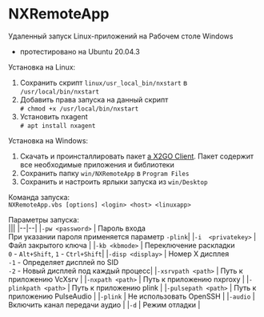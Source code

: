# NXRemoteApp
Удаленный запуск Linux-приложений на Рабочем столе Windows
* протестировано на Ubuntu 20.04.3

Установка на Linux:  
1. Сохранить скрипт `linux/usr_local_bin/nxstart` в `/usr/local/bin/nxstart`  
2. Добавить права запуска на данный скрипт  
`# chmod +x /usr/local/bin/nxstart`  
3. Установить nxagent  
`# apt install nxagent`  
  
Установка на Windows:  
1. Скачать и проинсталлировать пакет [a X2GO Client](https://wiki.x2go.org/doku.php/download:start). Пакет содержит все необходимые приложения и библиотеки  
2. Сохранить папку `win/NXRemoteApp` в `Program Files`  
3. Сохранить и настроить ярлыки запуска из `win/Desktop`  
  
Команда запуска:  
`NXRemoteApp.vbs [options] <login> <host> <linuxapp>`  
  
Параметры запуска:  
|||
|--|--|
|`-pw <password>`	| Пароль входа<br />При указании пароля применяется параметр `-plink`|
|`-i  <privatekey>`	| Файл закрытого ключа				|
|`-kb <kbmode>`		| Переключение раскладки<br />`0` - `Alt+Shift`, `1` - `Ctrl+Shift`|
|`-disp <display>`	| Номер X дисплея<br />`-1` - Определяет дисплей по SID<br />`-2` - Новый дисплей под каждый процесс|
|`-xsrvpath <path>`	| Путь к приложению VcXsrv			|
|`-nxpath <path>`	| Путь к приложению nxproxy			|
|`-plinkpath <path>`	| Путь к приложению plink			|
|`-pulsepath <path>`	| Путь к приложению PulseAudio			|
|`-plink`		| Не использовать OpenSSH			|
|`-audio`		| Включить канал передачи аудио			|
|`-d`			| Режим отладки					|

